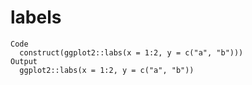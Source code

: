 # labels

    Code
      construct(ggplot2::labs(x = 1:2, y = c("a", "b")))
    Output
      ggplot2::labs(x = 1:2, y = c("a", "b"))

